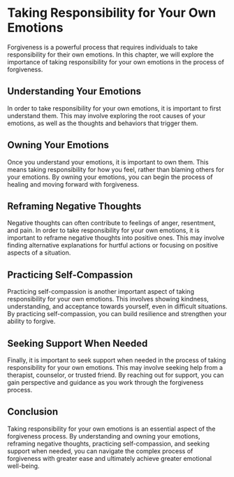 # Taking Responsibility for Your Own Emotions

Forgiveness is a powerful process that requires individuals to take responsibility for their own emotions. In this chapter, we will explore the importance of taking responsibility for your own emotions in the process of forgiveness.

Understanding Your Emotions
---------------------------

In order to take responsibility for your own emotions, it is important to first understand them. This may involve exploring the root causes of your emotions, as well as the thoughts and behaviors that trigger them.

Owning Your Emotions
--------------------

Once you understand your emotions, it is important to own them. This means taking responsibility for how you feel, rather than blaming others for your emotions. By owning your emotions, you can begin the process of healing and moving forward with forgiveness.

Reframing Negative Thoughts
---------------------------

Negative thoughts can often contribute to feelings of anger, resentment, and pain. In order to take responsibility for your own emotions, it is important to reframe negative thoughts into positive ones. This may involve finding alternative explanations for hurtful actions or focusing on positive aspects of a situation.

Practicing Self-Compassion
--------------------------

Practicing self-compassion is another important aspect of taking responsibility for your own emotions. This involves showing kindness, understanding, and acceptance towards yourself, even in difficult situations. By practicing self-compassion, you can build resilience and strengthen your ability to forgive.

Seeking Support When Needed
---------------------------

Finally, it is important to seek support when needed in the process of taking responsibility for your own emotions. This may involve seeking help from a therapist, counselor, or trusted friend. By reaching out for support, you can gain perspective and guidance as you work through the forgiveness process.

Conclusion
----------

Taking responsibility for your own emotions is an essential aspect of the forgiveness process. By understanding and owning your emotions, reframing negative thoughts, practicing self-compassion, and seeking support when needed, you can navigate the complex process of forgiveness with greater ease and ultimately achieve greater emotional well-being.
